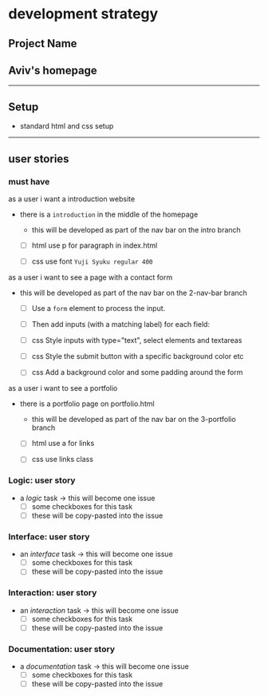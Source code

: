 # development strategy

## Project Name

## Aviv's homepage

---

## Setup

- standard html and css setup

---

## user stories

### must have

as a user i want a introduction website

- there is a `introduction` in the middle of the homepage

  - this will be developed as part of the nav bar on the intro branch

  - [ ] html use p for paragraph in index.html

  - [ ] css use font `Yuji Syuku regular 400`

as a user i want to see a page with a contact form

- this will be developed as part of the nav bar on the 2-nav-bar branch

  - [ ] Use a `form` element to process the input.
  - [ ] Then add inputs (with a matching label) for each field:

  - [ ] css Style inputs with type="text", select elements and textareas
  - [ ] css Style the submit button with a specific background color etc
  - [ ] css Add a background color and some padding around the form

as a user i want to see a portfolio

- there is a portfolio page on portfolio.html

  - this will be developed as part of the nav bar on the 3-portfolio branch

  - [ ] html use a for links

  - [ ] css use links class

### Logic: user story

- a _logic_ task -> this will become one issue
  - [ ] some checkboxes for this task
  - [ ] these will be copy-pasted into the issue

### Interface: user story

- an _interface_ task -> this will become one issue
  - [ ] some checkboxes for this task
  - [ ] these will be copy-pasted into the issue

### Interaction: user story

- an _interaction_ task -> this will become one issue
  - [ ] some checkboxes for this task
  - [ ] these will be copy-pasted into the issue

### Documentation: user story

- a _documentation_ task -> this will become one issue
  - [ ] some checkboxes for this task
  - [ ] these will be copy-pasted into the issue
